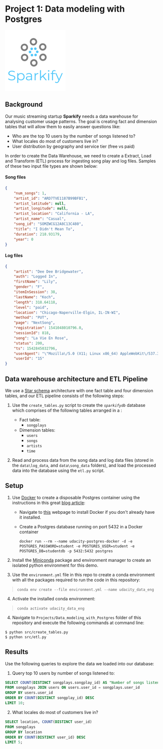 # Project 1: Data modeling with Postgres

![Sparkify logo](images/Sparkify_logo.png)

## Background
Our music streaming startup __Sparkify__ needs a data warehouse for analysing customer usage patterns. The goal is creating fact and dimension tables that will allow them to easily answer questions like:
* Who are the top 10 users by the number of songs listened to?
* What locales do most of customers live in?
* User distribution by geography and service tier (free vs paid)

In order to create the Data Warehouse, we need to create a Extract, Load and Transform (ETL) process for ingesting song play and log files. Samples of these two input file types are shown below:

#### Song files

```json
{
    "num_songs": 1,
    "artist_id": "ARD7TVE1187B99BFB1",
    "artist_latitude": null,
    "artist_longitude": null,
    "artist_location": "California - LA",
    "artist_name": "Casual",
    "song_id": "SOMZWCG12A8C13C480",
    "title": "I Didn't Mean To",
    "duration": 218.93179,
    "year": 0
}
```

#### Log files

```json
{
    "artist": "Dee Dee Bridgewater",
    "auth": "Logged In",
    "firstName": "Lily",
    "gender": "F",
    "itemInSession": 38,
    "lastName": "Koch",
    "length": 318.64118,
    "level": "paid",
    "location": "Chicago-Naperville-Elgin, IL-IN-WI",
    "method": "PUT",
    "page": "NextSong",
    "registration": 1541048010796.0,
    "sessionId": 818,
    "song": "La Vie En Rose",
    "status": 200,
    "ts": 1542845032796,
    "userAgent": "\"Mozilla\/5.0 (X11; Linux x86_64) AppleWebKit\/537.36 (KHTML, like Gecko) Ubuntu Chromium\/36.0.1985.125 Chrome\/36.0.1985.125 Safari\/537.36\"",
    "userId": "15"
}
```

## Data warehouse architecture and ETL Pipeline

We use a [Star schema](https://en.wikipedia.org/wiki/Star_schema) architecture with one fact table and four dimension tables, and our ETL pipeline consists of the following steps:
1. Use the `create_tables.py` script to create the _`sparkifydb`_ database which comprises of the following tables arranged in a :

    -  Fact table:
        - `songplays`
    - Dimension tables:
        - `users`
        - `songs`
        - `artists`
        - `time`    
2. Read and process data from the song data and log data files (stored in the `data\log_data`, and `data\song_data` folders), and load the processed data into the database using the `etl.py` script.

## Setup

1. Use [Docker](www.docker.com) to create a disposable Postgres container using the instructions in this great [blog article](https://hackernoon.com/dont-install-postgres-docker-pull-postgres-bee20e200198):

    * Navigate to [this](https://www.docker.com/get-started) webpage to install Docker if you don't already have it installed.
    * Create a Postgres database running on port 5432 in a Docker container 

        ```
        docker run --rm --name udacity-postgres-docker -d -e POSTGRES_PASSWORD=student -e POSTGRES_USER=student -e POSTGRES_DB=studentdb -p 5432:5432 postgres
        ```

2. Install the [Miniconda](https://docs.conda.io/en/latest/miniconda.html) package and environment manager to create an isolated python environment for this demo.
3. Use the `environment.yml` file in this repo to create a conda environment with all the packages required to run the code in this repository:
> `conda env create --file environment.yml --name udacity_data_eng`

4. Activate the installed conda environment:
> `conda activate udacity_data_eng`

4. Navigate to `Projects/Data_modeling_with_Postgres` folder of this repository and  execute the following commands at command line:   
```
$ python src/create_tables.py
$ python src/etl.py
```
## Results
Use the following queries to explore the data we loaded into our database:

1. Query top 10 users by number of songs listened to:
```sql
SELECT COUNT(DISTINCT songplays.songplay_id) AS "Number of songs listened to", users.first_name, users.last_name 
FROM songplays JOIN users ON users.user_id = songplays.user_id
GROUP BY users.user_id
ORDER BY COUNT(DISTINCT songplay_id) DESC
LIMIT 10;
```



2. What locales do most of customers live in?

```sql
SELECT location, COUNT(DISTINCT user_id)
FROM songplays
GROUP BY location
ORDER BY COUNT(DISTINCT user_id) DESC
LIMIT 5; 
```



